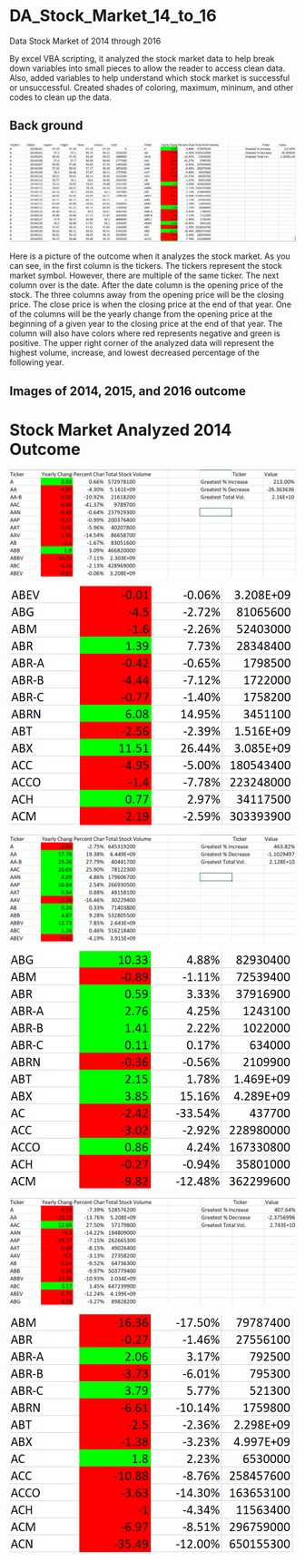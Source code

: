 # DA_Stock_Market_14_to_16
Data Stock Market of 2014 through 2016

By excel VBA scripting, it analyzed the stock market data to help break down variables into small pieces to allow the reader to access clean data. Also, added variables to help understand which stock market is successful or unsuccessful. Created shades of coloring, maximum, mininum, and other codes to clean up the data.

## Back ground

![Stock Market Analyzed Example](https://github.com/samuelroiz/DA_Stock_Market_14_to_16/blob/main/Images/Stock_Market_Analyzed_Outcome_Example.png)

Here is a picture of the outcome when it analyzes the stock market. As you can see, in the first column is the tickers. The tickers represent the stock market symbol. However, there are multiple of the same ticker. The next column over is the date. After the date column is the opening price of the stock. The three columns away from the opening price will be the closing price. The close price is when the closing price at the end of that year. One of the columns will be the yearly change from the opening price at the beginning of a given year to the closing price at the end of that year. The column will also have colors where red represents negative and green is positive. The upper right corner of the analyzed data will represent the highest volume, increase, and lowest decreased percentage of the following year.

## Images of 2014, 2015, and 2016 outcome

# Stock Market Analyzed 2014 Outcome
![Stock Market Analyzed 2014 Outcome](https://github.com/samuelroiz/DA_Stock_Market_14_to_16/blob/main/Images/Stock_Market_Analyzed_2014.png)

![Stock Market Analyzed 2014 Outcome Continued](https://github.com/samuelroiz/DA_Stock_Market_14_to_16/blob/main/Images/Stock_Market_Analyzed_2014_2nd_Section.png)

![Stock Market Analyzed 2015 Outcome](https://github.com/samuelroiz/DA_Stock_Market_14_to_16/blob/main/Images/Stock_Market_Analyzed_2015.png)

![Stock Market Analyzed 2015 Outcome Continued](https://github.com/samuelroiz/DA_Stock_Market_14_to_16/blob/main/Images/Stock_Market_Analyzed_2015_2nd_Section.png)

![Stock Market Analyzed 2016 Outcome](https://github.com/samuelroiz/DA_Stock_Market_14_to_16/blob/main/Images/Stock_Market_Analyzed_2016.png)

![Stock Market Analyzed 2016 Outcome Continued](https://github.com/samuelroiz/DA_Stock_Market_14_to_16/blob/main/Images/Stock_Market_Analyzed_2016_2nd_Section.png)

